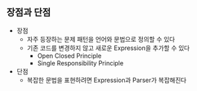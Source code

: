 ## 장점과 단점

- 장점
  - 자주 등장하는 문제 패턴을 언어와 문법으로 정의할 수 있다
  - 기존 코드를 변경하지 않고 새로운 Expression을 추가할 수 있다
    - Open Closed Principle
    - Single Responsibility Principle
- 단점
  - 복잡한 문법을 표현하려면 Expression과 Parser가 복잡해진다
